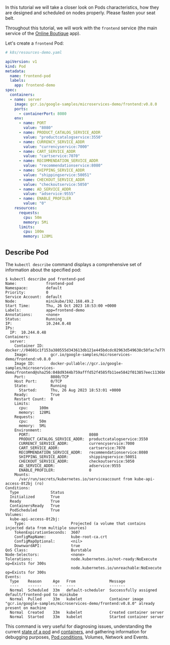 

In this tutorial we will take a closer look on Pods characteristics, how they are designed and scheduled on nodes properly. Please fasten your seat belt. 

Throughout this tutorial, we will work with the `frontend` service (the main service of the [Online Boutique](https://github.com/GoogleCloudPlatform/microservices-demo) app).

Let's create a `frontend` Pod:

```yaml
# k8s/resources-demo.yaml 

apiVersion: v1
kind: Pod
metadata:
  name: frontend-pod
  labels:
    app: frontend-demo
spec:
  containers:
  - name: server
    image: gcr.io/google-samples/microservices-demo/frontend:v0.8.0
    ports:
      - containerPort: 8080
    env:
      - name: PORT
        value: "8080"
      - name: PRODUCT_CATALOG_SERVICE_ADDR
        value: "productcatalogservice:3550"
      - name: CURRENCY_SERVICE_ADDR
        value: "currencyservice:7000"
      - name: CART_SERVICE_ADDR
        value: "cartservice:7070"
      - name: RECOMMENDATION_SERVICE_ADDR
        value: "recommendationservice:8080"
      - name: SHIPPING_SERVICE_ADDR
        value: "shippingservice:50051"
      - name: CHECKOUT_SERVICE_ADDR
        value: "checkoutservice:5050"
      - name: AD_SERVICE_ADDR
        value: "adservice:9555"
      - name: ENABLE_PROFILER
        value: "0"
    resources:
      requests:
        cpu: 50m
        memory: 5Mi
      limits:
        cpu: 100m
        memory: 128Mi
```

## Describe Pod

The `kubectl describe` command displays a comprehensive set of information about the specified pod:

```console
$ kubectl describe pod frontend-pod
Name:             frontend-pod
Namespace:        default
Priority:         0
Service Account:  default
Node:             minikube/192.168.49.2
Start Time:       Thu, 26 Oct 2023 18:53:00 +0000
Labels:           app=frontend-demo
Annotations:      <none>
Status:           Running
IP:               10.244.0.48
IPs:
  IP:  10.244.0.48
Containers:
  server:
    Container ID:   docker://04601c1f153a380555d343613db121e445bdcdc02963d549638c50fac7e770cd
    Image:          gcr.io/google-samples/microservices-demo/frontend:v0.8.0
    Image ID:       docker-pullable://gcr.io/google-samples/microservices-demo/frontend@sha256:048d9344b759afffd52f4585fb11ee5842f013857eec1136b60973f9ee2fc8f0
    Port:           8080/TCP
    Host Port:      0/TCP
    State:          Running
      Started:      Thu, 26 Aug 2023 18:53:01 +0000
    Ready:          True
    Restart Count:  0
    Limits:
      cpu:     100m
      memory:  128Mi
    Requests:
      cpu:     50m
      memory:  5Mi
    Environment:
      PORT:                          8080
      PRODUCT_CATALOG_SERVICE_ADDR:  productcatalogservice:3550
      CURRENCY_SERVICE_ADDR:         currencyservice:7000
      CART_SERVICE_ADDR:             cartservice:7070
      RECOMMENDATION_SERVICE_ADDR:   recommendationservice:8080
      SHIPPING_SERVICE_ADDR:         shippingservice:50051
      CHECKOUT_SERVICE_ADDR:         checkoutservice:5050
      AD_SERVICE_ADDR:               adservice:9555
      ENABLE_PROFILER:               0
    Mounts:
      /var/run/secrets/kubernetes.io/serviceaccount from kube-api-access-8t2bj (ro)
Conditions:
  Type              Status
  Initialized       True 
  Ready             True 
  ContainersReady   True 
  PodScheduled      True 
Volumes:
  kube-api-access-8t2bj:
    Type:                    Projected (a volume that contains injected data from multiple sources)
    TokenExpirationSeconds:  3607
    ConfigMapName:           kube-root-ca.crt
    ConfigMapOptional:       <nil>
    DownwardAPI:             true
QoS Class:                   Burstable
Node-Selectors:              <none>
Tolerations:                 node.kubernetes.io/not-ready:NoExecute op=Exists for 300s
                             node.kubernetes.io/unreachable:NoExecute op=Exists for 300s
Events:
  Type    Reason     Age   From               Message
  ----    ------     ----  ----               -------
  Normal  Scheduled  33m   default-scheduler  Successfully assigned default/frontend-pod to minikube
  Normal  Pulled     33m   kubelet            Container image "gcr.io/google-samples/microservices-demo/frontend:v0.8.0" already present on machine
  Normal  Created    33m   kubelet            Created container server
  Normal  Started    33m   kubelet            Started container server
```


This command is very useful for diagnosing issues, understanding the current [state of a pod](https://kubernetes.io/docs/concepts/workloads/pods/pod-lifecycle/#pod-phase) and [containers](https://kubernetes.io/docs/concepts/workloads/pods/pod-lifecycle/#container-states), and gathering information for debugging purposes, [Pod conditions](https://kubernetes.io/docs/concepts/workloads/pods/pod-lifecycle/#pod-conditions), Volumes, Network and Events.
